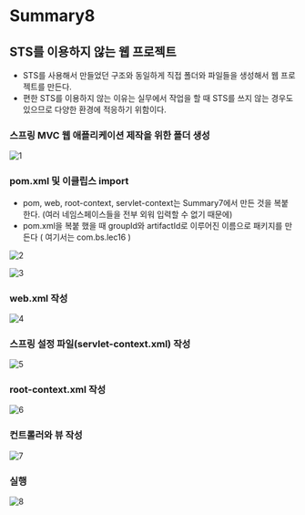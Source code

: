 # Summary8

## STS를 이용하지 않는 웹 프로젝트
- STS를 사용해서 만들었던 구조와 동일하게 직접 폴더와 파일들을 생성해서 웹 프로젝트를 만든다.
- 편한 STS를 이용하지 않는 이유는 실무에서 작업을 할 때 STS를 쓰지 않는 경우도 있으므로 다양한 환경에 적응하기 위함이다.

### 스프링 MVC 웹 애플리케이션 제작을 위한 폴더 생성

![1](https://user-images.githubusercontent.com/58713853/102049153-b5cfbd00-3e23-11eb-939d-c5c5847b4311.PNG)

### pom.xml 및 이클립스 import
- pom, web, root-context, servlet-context는 Summary7에서 만든 것을 복붙 한다. (여러 네임스페이스들을 전부 외워 입력할 수 없기 때문에)
- pom.xml을 복붙 했을 때 groupId와 artifactId로 이루어진 이름으로 패키지를 만든다 ( 여기서는 com.bs.lec16 )

![2](https://user-images.githubusercontent.com/58713853/102049156-b6685380-3e23-11eb-8ef1-b74a8c364832.PNG)

![3](https://user-images.githubusercontent.com/58713853/102049158-b700ea00-3e23-11eb-9f03-1cb36e38b115.PNG)

### web.xml 작성

![4](https://user-images.githubusercontent.com/58713853/102049160-b700ea00-3e23-11eb-8cae-e5b824e989d3.PNG)

### 스프링 설정 파일(servlet-context.xml) 작성

![5](https://user-images.githubusercontent.com/58713853/102049165-b7998080-3e23-11eb-86fa-76b43c9d764f.PNG)

### root-context.xml 작성

![6](https://user-images.githubusercontent.com/58713853/102049167-b7998080-3e23-11eb-8b9a-ca32a79b3d12.PNG)

### 컨트롤러와 뷰 작성

![7](https://user-images.githubusercontent.com/58713853/102049171-b8321700-3e23-11eb-9238-a3f77f57ea93.PNG)

### 실행

![8](https://user-images.githubusercontent.com/58713853/102049173-b8321700-3e23-11eb-9fe5-d0c9b75383d9.PNG)

